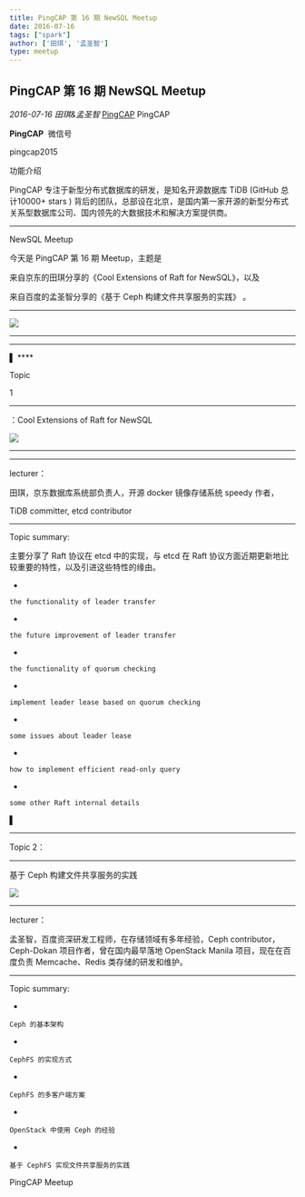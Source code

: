 ```yaml
---
title: PingCAP 第 16 期 NewSQL Meetup
date: 2016-07-16
tags: ["spark"]
author: ['田琪', '孟圣智']
type: meetup
---
```


## PingCAP 第 16 期 NewSQL Meetup

*2016-07-16* *田琪&孟圣智* [PingCAP](##)
PingCAP

**PingCAP** ![]()
微信号

pingcap2015

功能介绍

PingCAP 专注于新型分布式数据库的研发，是知名开源数据库 TiDB (GitHub 总计10000+ stars ) 背后的团队，总部设在北京，是国内第一家开源的新型分布式关系型数据库公司、国内领先的大数据技术和解决方案提供商。

** **

NewSQL Meetup

今天是 PingCAP 第 16 期 Meetup，主题是

来自京东的田琪分享的《Cool Extensions of Raft for NewSQL》，以及

来自百度的孟圣智分享的《基于 Ceph 构建文件共享服务的实践》 。

****

![](./media/meetup-1180ccbc7bc841b864427795d98b0cd6.jpeg)

****

****

▌ ****

Topic

1
****
：Cool Extensions of Raft for NewSQL

![](./media/meetup-d52433de116de92ddb7082eb2eaa120a.jpeg)

****

****

lecturer：

田琪，京东数据库系统部负责人，开源 docker 镜像存储系统 speedy 作者，

TiDB committer, etcd contributor

****

Topic summary:

主要分享了 Raft 协议在 etcd 中的实现，与 etcd 在 Raft 协议方面近期更新地比较重要的特性，以及引进这些特性的缘由。

-   

    the functionality of leader transfer

-   

    the future improvement of leader transfer

-   

    the functionality of quorum checking

-   

    implement leader lease based on quorum checking

-   

    some issues about leader lease

-   

    how to implement efficient read-only query

-   

    some other Raft internal details

▌

****
Topic 2：

****
基于 Ceph 构建文件共享服务的实践

![](./media/meetup-f50135b29d9358ba16fec402af114734.jpeg)

****

lecturer：

孟圣智，百度资深研发工程师，在存储领域有多年经验，Ceph contributor，Ceph-Dokan 项目作者，曾在国内最早落地 OpenStack Manila 项目，现在在百度负责 Memcache、Redis 类存储的研发和维护。

****

Topic summary:

-   

    Ceph 的基本架构

-   

    CephFS 的实现方式

-   

    CephFS 的多客户端方案

-   

    OpenStack 中使用 Ceph 的经验

-   

    基于 CephFS 实现文件共享服务的实践

PingCAP Meetup

